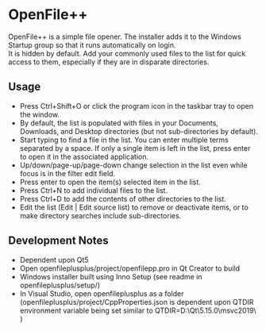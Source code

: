 # OpenFile++
OpenFile++ is a simple file opener.
The installer adds it to the Windows Startup group so that it runs automatically on login.  
It is hidden by default.
Add your commonly used files to the list for quick access to them, especially if they are in disparate directories.

## Usage
- Press Ctrl+Shift+O or click the program icon in the taskbar tray to open the window.
- By default, the list is populated with files in your Documents, Downloads, and Desktop directories (but not sub-directories by default).
- Start typing to find a file in the list.  You can enter multiple terms separated by a space.  If only a single item is left in the list, press enter to open it in the associated application.
- Up/down/page-up/page-down  change selection in the list even while focus is in the filter edit field.
- Press enter to open the item(s) selected item in the list.
- Press Ctrl+N to add individual files to the list.
- Press Ctrl+D to add the contents of other directories to the list.
- Edit the list (Edit | Edit source list) to remove or deactivate items, or to make directory searches include sub-directories.

## Development Notes
- Dependent upon Qt5
- Open openfileplusplus/project/openfilepp.pro in Qt Creator to build
- Windows installer built using Inno Setup (see readme in openfileplusplus/setup/)
- In Visual Studio, open openfileplusplus as a folder (openfileplusplus/project/CppProperties.json is dependent upon QTDIR environment variable being set similar to QTDIR=D:\Qt\5.15.0\msvc2019\ )
